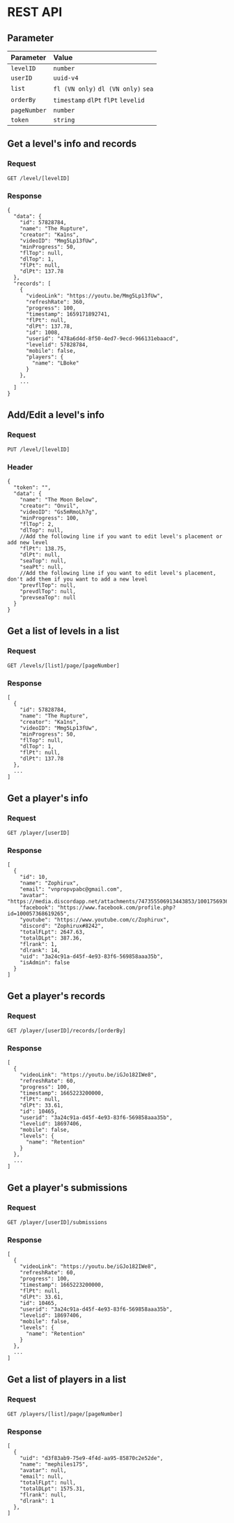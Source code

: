 # REST API

## Parameter

| Parameter      | Value                       
|:---------------|:----------------------------------
| `levelID`         | `number`
| `userID`          | `uuid-v4`
| `list`            | `fl (VN only)` `dl (VN only)` `sea`
| `orderBy`         | `timestamp` `dlPt` `flPt` `levelid`
| `pageNumber`      | `number`
| `token`           | `string`

## Get a level's info and records
### Request
  `GET /level/[levelID]`

### Response

    {
      "data": {
        "id": 57828784,
        "name": "The Rupture",
        "creator": "Ka1ns",
        "videoID": "Mmg5Lp13fUw",
        "minProgress": 50,
        "flTop": null,
        "dlTop": 1,
        "flPt": null,
        "dlPt": 137.78
      },
      "records": [
        {
          "videoLink": "https://youtu.be/Mmg5Lp13fUw",
          "refreshRate": 360,
          "progress": 100,
          "timestamp": 1659171892741,
          "flPt": null,
          "dlPt": 137.78,
          "id": 1008,
          "userid": "478a6d4d-8f50-4ed7-9ecd-966131ebaacd",
          "levelid": 57828784,
          "mobile": false,
          "players": {
            "name": "LBoke"
          }
        },
        ...
      ]
    }

## Add/Edit a level's info
### Request
  `PUT /level/[levelID]`

### Header
    {
      "token": "",
      "data": {
        "name": "The Moon Below",
        "creator": "Onvil",
        "videoID": "Gs5mRmoLh7g",
        "minProgress": 100,
        "flTop": 2,
        "dlTop": null,
        //Add the following line if you want to edit level's placement or add new level
        "flPt": 138.75,
        "dlPt": null,
        "seaTop": null,
        "seaPt": null,
        //Add the following line if you want to edit level's placement, don't add them if you want to add a new level
        "prevflTop": null,
        "prevdlTop": null,
        "prevseaTop": null
      }
    }

## Get a list of levels in a list
### Request
  `GET /levels/[list]/page/[pageNumber]`

### Response
    [
      {
        "id": 57828784,
        "name": "The Rupture",
        "creator": "Ka1ns",
        "videoID": "Mmg5Lp13fUw",
        "minProgress": 50,
        "flTop": null,
        "dlTop": 1,
        "flPt": null,
        "dlPt": 137.78
      },
      ...
    ]
    
## Get a player's info
### Request
  `GET /player/[userID]`

### Response
    [
      {
        "id": 10,
        "name": "Zophirux",
        "email": "vnpropvpabc@gmail.com",
        "avatar": "https://media.discordapp.net/attachments/747355506913443853/1001756936984866886/baqua_2.PNG",
        "facebook": "https://www.facebook.com/profile.php?id=100057368619265",
        "youtube": "https://www.youtube.com/c/Zophirux",
        "discord": "Zophirux#8242",
        "totalFLpt": 2647.63,
        "totalDLpt": 387.36,
        "flrank": 1,
        "dlrank": 14,
        "uid": "3a24c91a-d45f-4e93-83f6-569858aaa35b",
        "isAdmin": false
      }
    ]

## Get a player's records
### Request
  `GET /player/[userID]/records/[orderBy]`

### Response
    [
      {
        "videoLink": "https://youtu.be/iGJo182IWe8",
        "refreshRate": 60,
        "progress": 100,
        "timestamp": 1665223200000,
        "flPt": null,
        "dlPt": 33.61,
        "id": 10465,
        "userid": "3a24c91a-d45f-4e93-83f6-569858aaa35b",
        "levelid": 18697406,
        "mobile": false,
        "levels": {
          "name": "Retention"
        }
      },
      ...
    ]
   
## Get a player's submissions
### Request
  `GET /player/[userID]/submissions`
 
### Response
    [
      {
        "videoLink": "https://youtu.be/iGJo182IWe8",
        "refreshRate": 60,
        "progress": 100,
        "timestamp": 1665223200000,
        "flPt": null,
        "dlPt": 33.61,
        "id": 10465,
        "userid": "3a24c91a-d45f-4e93-83f6-569858aaa35b",
        "levelid": 18697406,
        "mobile": false,
        "levels": {
          "name": "Retention"
        }
      },
      ...
    ]
## Get a list of players in a list
### Request
 `GET /players/[list]/page/[pageNumber]`

### Response
    [
      {
        "uid": "d3f83ab9-75e9-4f4d-aa95-85870c2e52de",
        "name": "mephiles175",
        "avatar": null,
        "email": null,
        "totalFLpt": null,
        "totalDLpt": 1575.31,
        "flrank": null,
        "dlrank": 1
      },
    ]
